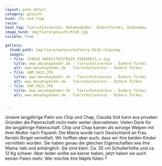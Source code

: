 ```yaml
---
layout: pate_detail
category: gesucht
hund: Chi und Chap
rasse:
hash_tag: Tierschutzverein, MeSaHayKoDer, ÖzdereTürkei, ÖzdenOmay
image_hund: img/tiere/gesucht/0116.jpg
visible: true

gallery:
  thumb_path: img/tiere/patenschaften/p-0116-chipchap
  images:
  - file: 334820_466623703376429_556560613_o.jpg
    title: www.mesahaykoder.de - Tierschutzverein - Özdere Türkei
    alt: www.mesahaykoder.de - Tierschutzverein - Özdere Türkei
  - file: SAM_5422.JPG
    title: www.mesahaykoder.de - Tierschutzverein - Özdere Türkei
    alt: www.mesahaykoder.de - Tierschutzverein - Özdere Türkei
  - file: SAM_5423.JPG
    title: www.mesahaykoder.de - Tierschutzverein - Özdere Türkei
    alt: www.mesahaykoder.de - Tierschutzverein - Özdere Türkei


---
```


Unsere langjährige Patin von Chip und Chap, Claudia Voit kann aus privaten Gründen die Patenschaft nicht mehr weiter übernehmen. Vielen Dank für die langjährige Patenschaft.
Chip und Chap kamen als winzige Welpen mit ihrer Mutter nach Payamli. Die Mama wurde nach Deutschland an Frau Kerstin Ringel vermittelt. 
Wir hofften aber auch, dass wir ihre beiden Kinder vermitteln würden. Sie haben genau die gleichen Eigenschaften wie ihre Mama: lieb und anhänglich. Sie sind klein. Ca. 35 cm Schulterhöhe und ca. 12 Kg schwer.
Aber leider wollte sie keiner haben, jetzt haben sie auch keinen Paten mehr. Wer möchte ihre Näpfe füllen ?

